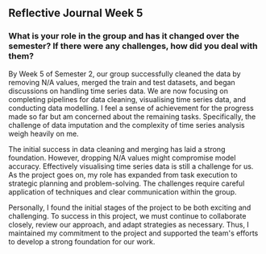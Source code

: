 ## Reflective Journal Week 5
### What is your role in the group and has it changed over the semester? If there were any challenges, how did you deal with them?

By Week 5 of Semester 2, our group successfully cleaned the data by removing N/A values, merged the train and test datasets, and began discussions on handling time series data. We are now focusing on completing pipelines for data cleaning, visualising time series data, and conducting data modelling. I feel a sense of achievement for the progress made so far but am concerned about the remaining tasks. Specifically, the challenge of data imputation and the complexity of time series analysis weigh heavily on me.

The initial success in data cleaning and merging has laid a strong foundation. However, dropping N/A values might compromise model accuracy. Effectively visualising time series data is still a challenge for us. As the project goes on, my role has expanded from task execution to strategic planning and problem-solving. The challenges require careful application of techniques and clear communication within the group.

Personally, I found the initial stages of the project to be both exciting and challenging. To success in this project, we must continue to collaborate closely, review our approach, and adapt strategies as necessary. Thus, I maintained my commitment to the project and supported the team's efforts to develop a strong foundation for our work.
